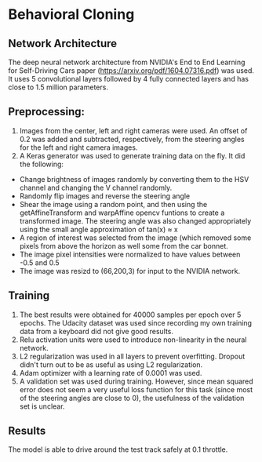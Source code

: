 # Behavioral Cloning

## Network Architecture
The deep neural network architecture from NVIDIA's End to End Learning for Self-Driving Cars paper (https://arxiv.org/pdf/1604.07316.pdf) was used. It uses 5 convolutional layers followed by 4 fully connected layers and has close to 1.5 million parameters.

## Preprocessing:
1. Images from the center, left and right cameras were used. An offset of 0.2 was added and subtracted, respectively, from the steering angles for the left and right camera images.
2. A Keras generator was used to generate training data on the fly. It did the following:
  * Change brightness of images randomly by converting them to the HSV channel and changing the V channel randomly.
  * Randomly flip images and reverse the steering angle
  * Shear the image using a random point, and then using the getAffineTransform and warpAffine opencv funtions to create a transformed image. The steering angle was also changed appropriately using the small angle approximation of tan(x) ≈ x
  * A region of interest was selected from the image (which removed some pixels from above the horizon as well some from the car bonnet.
  * The image pixel intensities were normalized to have values between -0.5 and 0.5
  * The image was resizd to (66,200,3) for input to the NVIDIA network.
  
## Training
1. The best results were obtained for 40000 samples per epoch over 5 epochs. The Udacity dataset was used since recording my own training data from a keyboard did not give good results.
2. Relu activation units were used to introduce non-linearity in the neural network.
3. L2 regularization was used in all layers to prevent overfitting. Dropout didn't turn out to be as useful as using L2 regularization.
4. Adam optimizer with a learning rate of 0.0001 was used. 
5. A validation set was used during training. However, since mean squared error does not seem a very useful loss function for this task (since most of the steering angles are close to 0), the usefulness of the validation set is unclear.

## Results
The model is able to drive around the test track safely at 0.1 throttle.
